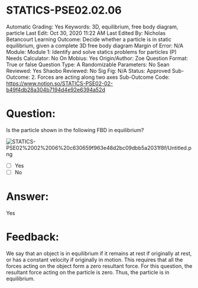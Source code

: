 # STATICS-PSE02.02.06

Automatic Grading: Yes
Keywords: 3D, equilibrium, free body diagram, particle
Last Edit: Oct 30, 2020 11:22 AM
Last Edited By: Nicholas Betancourt
Learning Outcome: Decide whether a particle is in static equilibrium, given a complete 3D free body diagram
Margin of Error: N/A
Module: Module 1: Identify and solve statics problems for particles (P)
Needs Calculator: No
On Mobius: Yes
Origin/Author: Zoe
Question Format: True or false
Question Type: A
Randomizable Parameters: No
Sean Reviewed: Yes
Shaobo Reviewed: No
Sig Fig: N/A
Status: Approved
Sub-Outcome: 2. Forces are acting along two axes
Sub-Outcome Code: https://www.notion.so/STATICS-PSE02-02-b49f4db28a304b7194d4e92e6394a52d

# Question:

Is the particle shown in the following FBD in equilibrium?

![STATICS-PSE02%2002%2006%20c630659f963e48d2bc09dbb5a2031f8f/Untitled.png](STATICS-PSE02%2002%2006%20c630659f963e48d2bc09dbb5a2031f8f/Untitled.png)

- [ ]  Yes
- [ ]  No

# Answer:

Yes

# Feedback:

We say that an object is in equilibrium if it remains at rest if originally at rest, or has a constant velocity if originally in motion. This requires that all the forces acting on the object form a zero resultant force. For this question, the resultant force acting on the particle is zero. Thus, the particle is in equilibrium.